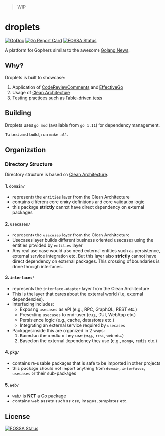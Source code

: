 > WIP

# droplets

[![GoDoc](https://godoc.org/github.com/spy16/droplets?status.svg)](https://godoc.org/github.com/spy16/droplets) [![Go Report Card](https://goreportcard.com/badge/github.com/spy16/droplets)](https://goreportcard.com/report/github.com/spy16/droplets)
[![FOSSA Status](https://app.fossa.io/api/projects/git%2Bgithub.com%2Fspy16%2Fdroplets.svg?type=shield)](https://app.fossa.io/projects/git%2Bgithub.com%2Fspy16%2Fdroplets?ref=badge_shield)

A platform for Gophers similar to the awesome [Golang News](http://golangnews.com).

## Why?

Droplets is built to showcase:

1. Application of [CodeReviewComments](https://github.com/golang/go/wiki/CodeReviewComments) and [EffectiveGo](https://golang.org/doc/effective_go.html)
2. Usage of [Clean Architecture](http://blog.cleancoder.com/uncle-bob/2012/08/13/the-clean-architecture.html)
3. Testing practices such as [Table-driven tests](https://github.com/golang/go/wiki/TableDrivenTests)


## Building

Droplets uses `go mod` (available from `go 1.11`) for dependency management.

To test and build, run `make all`.

## Organization

### Directory Structure

Directory structure is based on [Clean Architecture](http://blog.cleancoder.com/uncle-bob/2012/08/13/the-clean-architecture.html).


#### 1. `domain/`

- represents the `entities` layer from the Clean Architecture
- contains different core entity definitions and core validation logic
- this package **strictly** cannot have direct dependency on external packages

#### 2. `usecases/`

- represents the `usecases` layer from the Clean Architecture
- Usecases layer builds different business oriented usecases using the entities provided by `entities` layer
- Any real use case would also need external entities such as persistence, external service integration etc.
  But this layer also **strictly** cannot have direct dependency on external packages. This crossing of boundaries
  is done through interfaces.

#### 3. `interfaces/`

- represents the `interface-adapter` layer from the Clean Architecture
- This is the layer that cares about the external world (i.e, external dependencies).
- Interfacing includes:
    - Exposing `usecases` as API (e.g., RPC, GraphQL, REST etc.)
    - Presenting `usecases` to end-user (e.g., GUI, WebApp etc.)
    - Persistence logic (e.g., cache, datastores etc.)
    - Integrating an external service required by `usecases`
- Packages inside this are organized in 2 ways:
    1. Based on the medium they use (e.g., `rest`, `web` etc.)
    2. Based on the external dependency they use (e.g., `mongo`, `redis` etc.)

#### 4. `pkg/`

- contains re-usable packages that is safe to be imported in other projects
- this package should not import anything from `domain`, `interfaces`, `usecases` or their sub-packages


#### 5. `web/`

- `web/` is **NOT** a Go package
- contains web assets such as css, images, templates etc.

## License
[![FOSSA Status](https://app.fossa.io/api/projects/git%2Bgithub.com%2Fspy16%2Fdroplets.svg?type=large)](https://app.fossa.io/projects/git%2Bgithub.com%2Fspy16%2Fdroplets?ref=badge_large)
